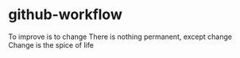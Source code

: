 # github-workflow
To improve is to change
There is nothing permanent, except change
Change is the spice of life
